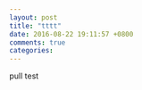 ```yaml
---
layout: post
title: "tttt"
date: 2016-08-22 19:11:57 +0800
comments: true
categories: 
---
```



pull
test
